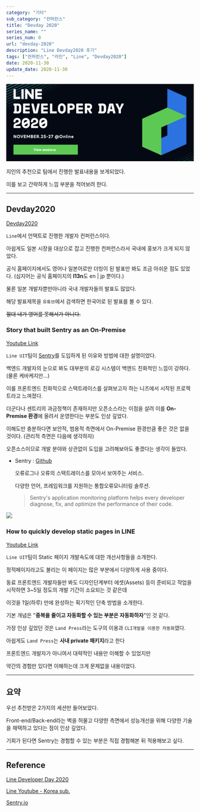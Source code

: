```yaml
---
category: "기타"
sub_category: "컨퍼런스"
title: "Devday 2020"
series_name: ""
series_num: 0
url: "devday-2020"
description: "Line Devday2020 후기"
tags: ["컨퍼런스", "라인", "Line", "Devday2020"]
date: 2020-11-30
update_date: 2020-11-30
---
```


![](./img/devday2020.png)

지인의 추천으로 팀에서 진행한 발표내용을 보게되었다.

이를 보고 간략하게 느낌 부분을 적어보려 한다.

***

## Devday2020

[Devday2020](https://linedevday.linecorp.com/2020/en)

`Line`에서 언택트로 진행한 개발자 컨퍼런스이다.

아쉽게도 일본 시장을 대상으로 잡고 진행한 컨퍼런스라서 국내에 홍보가 크게 되지 않았다.

공식 홈페이지에서도 영어나 일본어로만 더빙이 된 발표만 봐도 조금 아쉬운 점도 있었다. (심지어는 공식 홈페이지의 **l13n**도 en | jp 뿐이다.)

물론 일본 개발자뿐만아니라 국내 개발자들의 발표도 많았다.

해당 발표제목을 `유튜브`에서 검색하면 <span class="en red">한국어</span>로 된 발표를 볼 수 있다.

~~절대 내가 영어를 못해서가 아니다.~~

### Story that built Sentry as an On-Premise

[Youtube Link](https://youtu.be/LOCByPfbQsk)

`Line UIT`팀이 [Sentry](https://www.sentry.io)를 도입하게 된 이유와 방법에 대한 설명이었다.

백엔드 개발자의 눈으로 봐도 대부분의 로깅 시스템이 백엔드 친화적인 느낌이 강하다. (물론 케바케지만...)

이를 프론트엔드 친화적으로 스택트레이스를 살펴보고자 하는 니즈에서 시작된 프로젝트라고 느껴졌다.

더군다나 센트리의 과금정책이 존재하지만 오픈소스라는 이점을 살려 이를 **On-Premise 환경**에 올려서 운영한다는 부분도 인상 깊었다.

이해도만 충분하다면 <span class="em red">보안적, 범용적 측면</span>에서 On-Premise 환경만큼 좋은 것은 없을 것이다. (관리적 측면은 다음에 생각하자)

오픈소스이므로 개발 분야와 상관없이 도입을 고려해보아도 좋겠다는 생각이 들었다.

* Sentry : [Github](https://github.com/getsentry)

   오류로그나 오류의 스택트레이스를 모아서 보여주는 서비스. 
   
   다양한 언어, 프레임워크를 지원하는 통합오류모니터링 솔루션.

   > Sentry's application monitoring platform helps every developer diagnose, fix, and optimize the performance of their code.

![](https://www.sentry.dev/_assets2/static/backend-issue-b42f9fc9eb1a30ea435e0171aed3afdd.png)

### How to quickly develop static pages in LINE

[Youtube Link](https://youtu.be/lclP6MbSdG4)

`Line UIT`팀이 Static 페이지 개발속도에 대한 개선사항들을 소개한다.

정적페이지라고도 불리는 이 페이지는 많은 부분에서 다양하게 사용 중이다.

동료 프론트엔드 개발자들만 봐도 디자인단계부터 에셋(Assets) 등이 준비되고 작업을 시작하면 3~5일 정도의 개발 기간이 소요되는 것 같은데

이것을 1일(하루) 만에 완성하는 획기적인 단축 방법을 소개한다.

기본 개념은 "**중복을 줄이고 자동화할 수 있는 부분은 자동화하자**"인 것 같다.

가장 인상 깊었던 것은 `Land Press`라는 도구의 이용과 `CLI개발을 이용한 자동화`였다.

아쉽게도 `Land Press`는 **사내 private 패키지**라고 한다 

프론트엔드 개발자가 아니여서 대략적인 내용만 이해할 수 있었지만 

약간의 경험만 있다면 이해하는데 크게 문제없을 내용이었다.

***

## 요약

우선 추천받은 2가지의 세션만 들어보았다.

Front-end/Back-end라는 벽을 허물고 다양한 측면에서 성능개선을 위해 다양한 기술을 채택하고 있다는 점이 인상 깊었다.

기회가 된다면 Sentry는 경험할 수 있는 부분은 직접 경험해본 뒤 적용해보고 싶다.

*** 

## Reference

<span class="reference">

[Line Developer Day 2020](https://linedevday.linecorp.com/2020/en)

[Line Youtube - Korea sub.](https://www.youtube.com/playlist?list=PLI2S-k0Fa59vrCkUC9G8kiu7w4PRXJI_5)

[Sentry.io](https://www.sentry.io)

</span>
